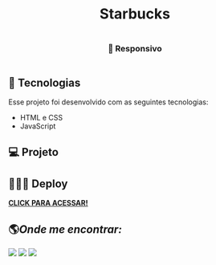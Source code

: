 <h1 align="center"> Starbucks </h1>

<div align="center">

  <img src="" alt=""> 
  
  <h3 align="center"> <b>📱 Responsivo</b></h3>
  <img src="" alt=""> 

</div>

## 🚀 Tecnologias

Esse projeto foi desenvolvido com as seguintes tecnologias:

- HTML e CSS
- JavaScript

## 💻 Projeto



## 👨🏻‍💻 Deploy

<a target="_blank" href=""><b>CLICK PARA ACESSAR!</b></a>

## 🌎<i>Onde me encontrar:</i> <br>

<div style="display: inline_block">
  <a href="https://www.linkedin.com/in/kaua-medeiros/" target="_blank"><img src="https://img.shields.io/badge/-LinkedIn-%230077B5?style=for-the-badge&logo=linkedin&logoColor=white"></a>
  <a href = "mailto:contato.kauamedeiros@gmail.com" target="_blank"><img src="https://img.shields.io/badge/-Gmail-%23333?style=for-the-badge&logo=gmail&logoColor=white" target="_blank"></a> 
  <a href="https://www.instagram.com/k.matheus/" target="_blank"><img src="https://user-images.githubusercontent.com/75697499/179569889-2a993690-1c1d-4c3c-a89e-775aee94a742.svg"></a>
</div>

